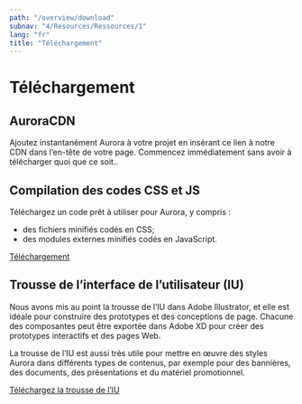 ```yaml
---
path: "/overview/download"
subnav: "4/Resources/Ressources/1"
lang: "fr"
title: "Téléchargement"
---
```


<helmet>
<title> Téléchargement - Aurora Design System </title>
</helmet>

# Téléchargement

## AuroraCDN

Ajoutez instantanément Aurora à votre projet en insérant ce lien à notre CDN dans l’en-tête de votre page. Commencez immédiatement sans avoir à télécharger quoi que ce soit..

<simplecodeblock language='html' code='<script src="https://aurora.gccollab.ca/cdn/aurora.min.js" type="text/javascript"></script>'></simplecodeblock>

## Compilation des codes CSS et JS

Téléchargez un code prêt à utiliser pour Aurora, y compris :
* des fichiers minifiés codés en CSS;
* des modules externes minifiés codés en JavaScript.

<a class="btn btn-secondary" href="#">Téléchargement</a>

## Trousse de l’interface de l’utilisateur (IU)

Nous avons mis au point la trousse de l’IU dans Adobe Illustrator, et elle est idéale pour construire des prototypes et des conceptions de page. Chacune des composantes peut être exportée dans Adobe XD pour créer des prototypes interactifs et des pages Web.

La trousse de l’IU est aussi très utile pour mettre en œuvre des styles Aurora dans différents types de contenus, par exemple pour des bannières, des documents, des présentations et du matériel promotionnel.

<a class="btn btn-secondary" href="https://github.com/gctools-outilsgc/design-system/blob/master/master_ui_kit.ai" target="_blank">Téléchargez la trousse de l’IU</a>
